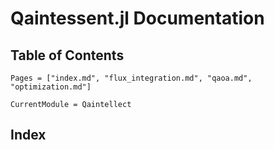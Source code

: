 # Qaintessent.jl Documentation

## Table of Contents
```@contents
Pages = ["index.md", "flux_integration.md", "qaoa.md", "optimization.md"]
```

```@meta
CurrentModule = Qaintellect
```

## Index

```@index
```
